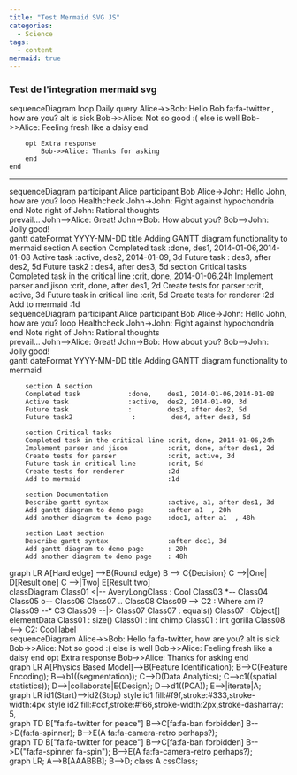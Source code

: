 ```yaml
---
title: "Test Mermaid SVG JS"
categories:
  - Science
tags:
  - content
mermaid: true
---
```


### Test de l'integration mermaid svg

<div class="mermaid">
sequenceDiagram
    loop Daily query
        Alice->>Bob: Hello Bob fa:fa-twitter , how are you?
        alt is sick
            Bob->>Alice: Not so good :(
        else is well
            Bob->>Alice: Feeling fresh like a daisy
        end

        opt Extra response
            Bob->>Alice: Thanks for asking
        end
    end
</div>

---

<div class="mermaid">
sequenceDiagram
    participant Alice
    participant Bob
    Alice->John: Hello John, how are you?
    loop Healthcheck
        John->John: Fight against hypochondria
    end
    Note right of John: Rational thoughts <br/>prevail...
    John-->Alice: Great!
    John->Bob: How about you?
    Bob-->John: Jolly good!
  </div>
  
<div class="mermaid">
    gantt
        dateFormat  YYYY-MM-DD
        title Adding GANTT diagram functionality to mermaid
        section A section
        Completed task            :done,    des1, 2014-01-06,2014-01-08
        Active task               :active,  des2, 2014-01-09, 3d
        Future task               :         des3, after des2, 5d
        Future task2               :         des4, after des3, 5d
        section Critical tasks
        Completed task in the critical line :crit, done, 2014-01-06,24h
        Implement parser and jison          :crit, done, after des1, 2d
        Create tests for parser             :crit, active, 3d
        Future task in critical line        :crit, 5d
        Create tests for renderer           :2d
        Add to mermaid                      :1d
</div>

 <div class="mermaid">
sequenceDiagram
    participant Alice
    participant Bob
    Alice->John: Hello John, how are you?
    loop Healthcheck
        John->John: Fight against hypochondria
    end
    Note right of John: Rational thoughts <br/>prevail...
    John-->Alice: Great!
    John->Bob: How about you?
    Bob-->John: Jolly good!
</div>
<div class="mermaid">
        gantt
        dateFormat  YYYY-MM-DD
        title Adding GANTT diagram functionality to mermaid

        section A section
        Completed task            :done,    des1, 2014-01-06,2014-01-08
        Active task               :active,  des2, 2014-01-09, 3d
        Future task               :         des3, after des2, 5d
        Future task2               :         des4, after des3, 5d

        section Critical tasks
        Completed task in the critical line :crit, done, 2014-01-06,24h
        Implement parser and jison          :crit, done, after des1, 2d
        Create tests for parser             :crit, active, 3d
        Future task in critical line        :crit, 5d
        Create tests for renderer           :2d
        Add to mermaid                      :1d

        section Documentation
        Describe gantt syntax               :active, a1, after des1, 3d
        Add gantt diagram to demo page      :after a1  , 20h
        Add another diagram to demo page    :doc1, after a1  , 48h

        section Last section
        Describe gantt syntax               :after doc1, 3d
        Add gantt diagram to demo page      : 20h
        Add another diagram to demo page    : 48h
  </div>

<div class="mermaid">	 
	 graph LR
		A[Hard edge] -->B(Round edge)
		B --> C{Decision}
		C -->|One| D[Result one]
		C -->|Two| E[Result two]
</div>
	
<div class="mermaid">	 
		classDiagram
		Class01 <|-- AveryLongClass : Cool
		Class03 *-- Class04
		Class05 o-- Class06
		Class07 .. Class08
		Class09 --> C2 : Where am i?
		Class09 --* C3
		Class09 --|> Class07
		Class07 : equals()
		Class07 : Object[] elementData
		Class01 : size()
		Class01 : int chimp
		Class01 : int gorilla
		Class08 <--> C2: Cool label
</div>
<div class="mermaid">	
    sequenceDiagram
	    Alice->>Bob: Hello fa:fa-twitter, how are you?
	    alt is sick
	    Bob->>Alice: Not so good :(
	    else is well
	    Bob->>Alice: Feeling fresh like a daisy
	    end
	    opt Extra response
	    Bob->>Alice: Thanks for asking
	    end
</div>
<div class="mermaid">	
	graph LR
		A[Physics Based Model]-->B(Feature Identification);
		B-->C(Feature Encoding);
		B-->b1((segmentation));
		C-->D(Data Analytics);
		C-->c1((spatial statistics));
		D-->|collaborate|E{Design};
		D-->d1((PCA));
		E-->|iterate|A;
</div>
	
<div class="mermaid">	
		graph LR
		id1(Start)-->id2(Stop)
		style id1 fill:#f9f,stroke:#333,stroke-width:4px
		style id2 fill:#ccf,stroke:#f66,stroke-width:2px,stroke-dasharray: 5, 	
</div>
<div class="mermaid">	
		graph TD
		B["fa:fa-twitter for peace"]
		B-->C[fa:fa-ban forbidden]
		B-->D(fa:fa-spinner);
		B-->E(A fa:fa-camera-retro perhaps?);
</div>
<div class="mermaid">	
		graph TD
		B["fa:fa-twitter for peace"]
		B-->C[fa:fa-ban forbidden]
		B-->D("fa:fa-spinner fa-spin");
		B-->E(A fa:fa-camera-retro perhaps?);
</div>

<style>
    .cssClass > rect{
        fill:#FF0000;
        stroke:#FFFF00;
        stroke-width:4px;
    }
</style>


<div class="mermaid">	
graph LR;
    A-->B[AAA<span>BBB</span>];
    B-->D;
    class A cssClass;
</div>


  
